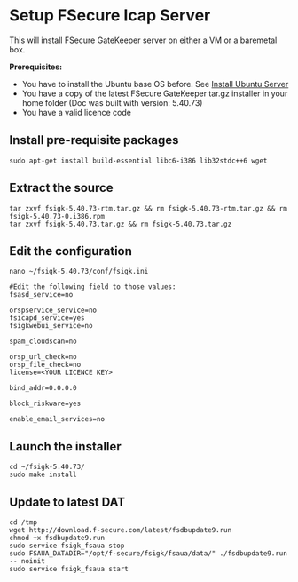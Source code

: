 # Setup FSecure Icap Server
This will install FSecure GateKeeper server on either a VM or a baremetal box.

**Prerequisites:**

* You have to install the Ubuntu base OS before. See [Install Ubuntu Server](build_doc.html?fname=install_ubuntu_server.md)
* You have a copy of the latest FSecure GateKeeper tar.gz installer in your home folder (Doc was built with version: 5.40.73)
* You have a valid licence code

## Install pre-requisite packages

    sudo apt-get install build-essential libc6-i386 lib32stdc++6 wget

## Extract the source

    tar zxvf fsigk-5.40.73-rtm.tar.gz && rm fsigk-5.40.73-rtm.tar.gz && rm fsigk-5.40.73-0.i386.rpm
    tar zxvf fsigk-5.40.73.tar.gz && rm fsigk-5.40.73.tar.gz

## Edit the configuration

    nano ~/fsigk-5.40.73/conf/fsigk.ini

    #Edit the following field to those values:
    fsasd_service=no

    orspservice_service=no
    fsicapd_service=yes
    fsigkwebui_service=no

    spam_cloudscan=no

    orsp_url_check=no
    orsp_file_check=no
    license=<YOUR LICENCE KEY>

    bind_addr=0.0.0.0

    block_riskware=yes

    enable_email_services=no

## Launch the installer

    cd ~/fsigk-5.40.73/
    sudo make install

## Update to latest DAT

    cd /tmp
    wget http://download.f-secure.com/latest/fsdbupdate9.run
    chmod +x fsdbupdate9.run
    sudo service fsigk_fsaua stop
    sudo FSAUA_DATADIR="/opt/f-secure/fsigk/fsaua/data/" ./fsdbupdate9.run -- noinit
    sudo service fsigk_fsaua start
